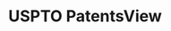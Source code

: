 ---
layout: default
bigquery: https://console.cloud.google.com/bigquery?p=patents-public-data&d=patentsview&page=dataset
citation: Attribution should be given to PatentsView for use, distribution, or derivative
  works.
code: https://github.com/CSSIP-AIR/PatentsView-Code-Snippets/
contributors: USPTO
cost: None
description: 'PatentsView includes US patent data including raw data (summaries, applications,
  pregrant applications), disambugations of inventors and assignees, and inventor
  gender estimates.  Also foreign priority data, # of figures and sheets, and government
  interest statements.'
documentation: https://patentsview.org/query/builder-faqs
last_edit: Mon, 04 Apr 2022 19:02:57 GMT
location: https://patentsview.org/
maintained_by: USPTO
record_creation_timestamp: 12/2/2020 17:20:46
schema_fields: '[''disamb_inventor_id_20191008'', ''disamb_inventor_id_20200929'',
  ''group_id'', ''classification_value'', ''disamb_assignee_id_20190820'', ''disamb_inventor_id_20201229'',
  ''level_three'', ''num_sheets'', ''group'', ''citation_id'', ''sequence'', ''field_id'',
  ''applicant_type'', ''abstract'', ''exemplary'', ''inventor_id'', ''doctype'', ''subclass'',
  ''rawassignee_id'', ''term_extension'', ''section'', ''publication_number'', ''male_flag'',
  ''disamb_inventor_id_20170307'', ''symbol_position'', ''date'', ''level_two'', ''male'',
  ''term_disclaimer'', ''level_one'', ''disclaimer_date'', ''mainclass_id'', ''subgroup_id'',
  ''county'', ''category_id'', ''subcategory_id'', ''subclass_id'', ''patent_id'',
  ''field_title'', ''designation'', ''num'', ''name_last'', ''uuid'', ''disamb_assignee_id_20191231'',
  ''rawlocation_id'', ''application_id'', ''ipc_class'', ''variety'', ''state_fips'',
  ''country'', ''type'', ''subgroup'', ''disamb_assignee_id_20190312'', ''withdrawn'',
  ''disamb_inventor_id_20180528'', ''lname'', ''state'', ''disamb_assignee_id_20200929'',
  ''disamb_assignee_id_20200630'', ''subsection_id'', ''disamb_inventor_id_20200331'',
  ''kind'', ''doc_type'', ''deceased'', ''title'', ''role'', ''category'', ''disamb_inventor_id_20190312'',
  ''text'', ''longitude'', ''_371_date'', ''disamb_inventor_id_20171226'', ''series_code'',
  ''classification_level'', ''disamb_inventor_id_20170808'', ''lapse_of_patent'',
  ''disamb_inventor_id_20191231'', ''classification_data_source'', ''county_fips'',
  ''fname'', ''organization'', ''gi_statement'', ''id'', ''attribution_status'', ''classification_status'',
  ''length'', ''location_id'', ''num_figures'', ''city'', ''filename'', ''disamb_assignee_id_20181127'',
  ''disamb_inventor_id_20181127'', ''name_first'', ''name'', ''reldocno'', ''f371_date'',
  ''term_grant'', ''disamb_inventor_id_20171003'', ''number'', ''ipc_version_indicator'',
  ''rawinventor_id'', ''disamb_assignee_id_20200331'', ''num_claims'', ''disamb_assignee_id_20191008'',
  ''contract_award_number'', ''disamb_inventor_id_20200630'', ''assignee_id'', ''action_date'',
  ''latitude'', ''main_group'', ''sector_title'', ''section_id'', ''latin_name'',
  ''disamb_inventor_id_20190820'', ''relkind'', ''f102_date'', ''rule_47'', ''country_transformed'',
  ''_102_date'', ''dependent'', ''organization_id'', ''status'', ''lawyer_id'', ''latlong'',
  ''rel_id'']'
shortname: patentsview
tags:
- disambiguation
- United States
- gender
terms_of_use: Creative Commons Attribution 4.0 International License.
timeframe: 1963-1999
title: USPTO PatentsView
uuid: cf1780b1-e265-4e49-8d1d-83b9cfe0fd9a
---